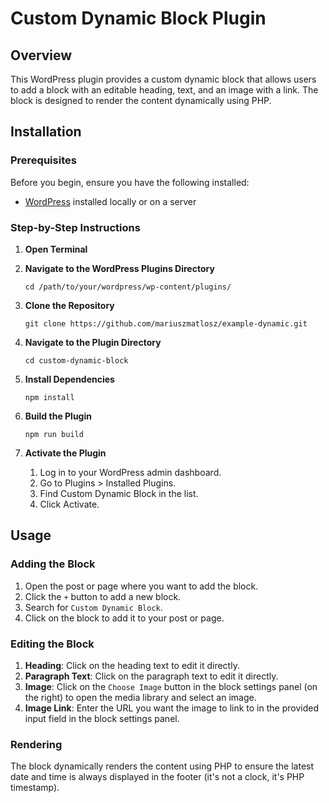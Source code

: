 # Custom Dynamic Block Plugin

## Overview
This WordPress plugin provides a custom dynamic block that allows users to add a block with an editable heading, text, and an image with a link. The block is designed to render the content dynamically using PHP.

## Installation

### Prerequisites
Before you begin, ensure you have the following installed:
- [WordPress](https://wordpress.org/) installed locally or on a server

### Step-by-Step Instructions

1. **Open Terminal**

2. **Navigate to the WordPress Plugins Directory**

   `cd /path/to/your/wordpress/wp-content/plugins/`

3. **Clone the Repository**

   `git clone https://github.com/mariuszmatlosz/example-dynamic.git`

4. **Navigate to the Plugin Directory**

   `cd custom-dynamic-block`

5. **Install Dependencies**

   `npm install`

6. **Build the Plugin**

   `npm run build`

7. **Activate the Plugin**

    1. Log in to your WordPress admin dashboard.
    2. Go to Plugins > Installed Plugins.
    3. Find Custom Dynamic Block in the list.
    4. Click Activate.


## Usage

### Adding the Block

1. Open the post or page where you want to add the block.
2. Click the `+` button to add a new block.
3. Search for `Custom Dynamic Block`.
4. Click on the block to add it to your post or page.

### Editing the Block

1. **Heading**: Click on the heading text to edit it directly.
2. **Paragraph Text**: Click on the paragraph text to edit it directly.
3. **Image**: Click on the `Choose Image` button in the block settings panel (on the right) to open the media library and select an image.
4. **Image Link**: Enter the URL you want the image to link to in the provided input field in the block settings panel.

### Rendering

The block dynamically renders the content using PHP to ensure the latest date and time is always displayed in the footer (it's not a clock, it's PHP timestamp).
